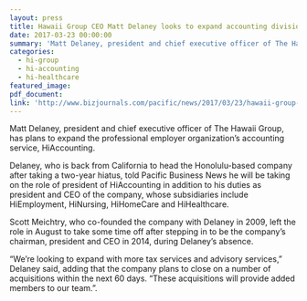 ```yaml
---
layout: press
title: Hawaii Group CEO Matt Delaney looks to expand accounting division
date: 2017-03-23 00:00:00
summary: 'Matt Delaney, president and chief executive officer of The Hawaii Group, has plans to expand the professional employer organization’s accounting service, HiAccounting.Delaney, who is back from California to head the Honolulu-based company after taking a two-year hiatus, told Pacific Business News he will be taking on the role of president'
categories:
  - hi-group
  - hi-accounting
  - hi-healthcare
featured_image:
pdf_document:
link: 'http://www.bizjournals.com/pacific/news/2017/03/23/hawaii-group-ceo-matt-delaney-looks-to-expand.html'
---
```



Matt Delaney, president and chief executive officer of The Hawaii Group, has plans to expand the professional employer organization’s accounting service, HiAccounting.

Delaney, who is back from California to head the Honolulu-based company after taking a two-year hiatus, told Pacific Business News he will be taking on the role of president of HiAccounting in addition to his duties as president and CEO of the company, whose subsidiaries include HiEmployment, HiNursing, HiHomeCare and HiHealthcare.

Scott Meichtry, who co-founded the company with Delaney in 2009, left the role in August to take some time off after stepping in to be the company’s chairman, president and CEO in 2014, during Delaney’s absence.

“We’re looking to expand with more tax services and advisory services,” Delaney said, adding that the company plans to close on a number of acquisitions within the next 60 days. “These acquisitions will provide added members to our team.”.